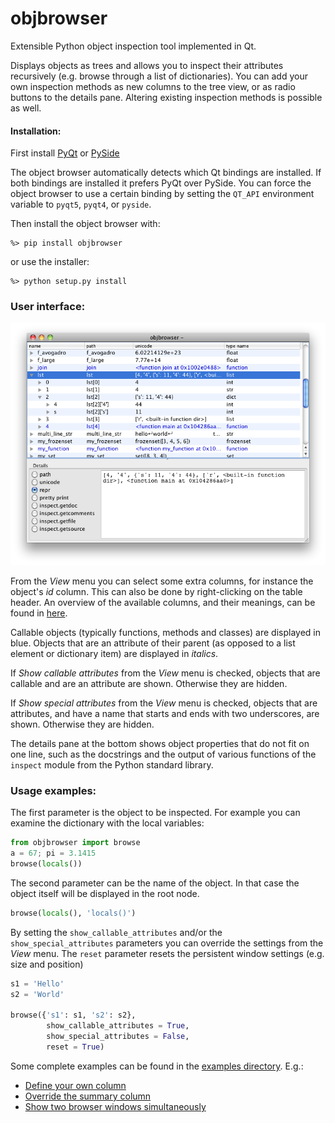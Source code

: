 objbrowser
==========

Extensible Python object inspection tool implemented in Qt.

Displays objects as trees and allows you to inspect their attributes
recursively (e.g. browse through a list of dictionaries). You can add 
your own inspection methods as new columns to the tree view, or as radio buttons
to the details pane. Altering existing inspection methods is possible as well.

#### Installation:

First install
	    [PyQt](https://www.riverbankcomputing.com/software/pyqt/download5)
    or
	    [PySide](http://wiki.qt.io/Category:LanguageBindings::PySide::Downloads)

The object browser automatically detects which Qt bindings are installed. If both bindings are
installed it prefers PyQt over PySide. You can force the object browser to use a certain binding
by setting the `QT_API` environment variable to `pyqt5`, `pyqt4`, or `pyside`.

Then install the object browser with:

    %> pip install objbrowser

or use the installer:

    %> python setup.py install


### User interface:

![objbrowser screen shot](screen_shot.png)


From the _View_ menu you can select some extra columns, for instance the 
object's _id_ column. This can also be done by right-clicking on the table
header. An overview of the available columns, and their meanings, can be
found in [here](columns.md).

Callable objects (typically functions, methods and classes) are displayed
in blue. Objects that are an attribute of their parent (as opposed to a
list element or dictionary item) are displayed in _italics_.

If _Show callable attributes_ from the _View_ menu is checked, objects
that are callable and are an attribute are shown. Otherwise they are hidden.

If _Show special attributes_ from the _View_ menu is checked, objects
that are attributes, and have a name that starts and ends with two
underscores, are shown. Otherwise they are hidden.

The details pane at the bottom shows object properties that do not fit
on one line, such as the docstrings and the output of various functions 
of the `inspect` module from the Python standard library.


### Usage examples:

The first parameter is the object to be inspected. For example you can 
examine the dictionary with the local variables:

```Python
from objbrowser import browse
a = 67; pi = 3.1415 
browse(locals())
```

The second parameter can be the name of the object. In that case the object
itself will be displayed in the root node.

```Python
browse(locals(), 'locals()')
```

By setting the `show_callable_attributes` and/or the `show_special_attributes`
parameters you can override the settings from the _View_ menu. The `reset`
parameter resets the persistent window settings (e.g. size and position)

```Python
s1 = 'Hello'
s2 = 'World'

browse({'s1': s1, 's2': s2}, 
        show_callable_attributes = True,
        show_special_attributes = False, 
        reset = True)
```

Some complete examples can be found in the [examples directory](examples). E.g.:

* [Define your own column](examples/simple_add_column.py)
* [Override the summary column](examples/override_summary.py)
* [Show two browser windows simultaneously](examples/modules.py)
